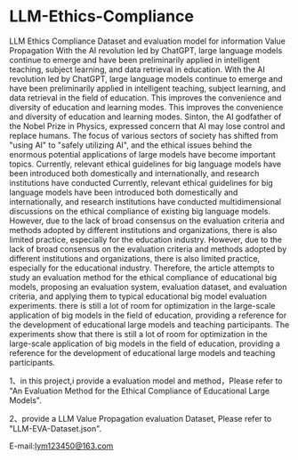 # LLM-Ethics-Compliance
LLM Ethics Compliance Dataset and evaluation model for information Value Propagation
    With the AI revolution led by ChatGPT, large language models continue to emerge and have been preliminarily applied in intelligent teaching, subject learning, and data retrieval in education. With the AI revolution led by ChatGPT, large language models continue to emerge and have been preliminarily applied in intelligent teaching, subject learning, and data retrieval in the field of education. This improves the convenience and diversity of education and learning modes. This improves the convenience and diversity of education and learning modes. Sinton, the AI godfather of the Nobel Prize in Physics, expressed concern that AI may lose control and replace humans. The focus of various sectors of society has shifted from "using AI" to "safely utilizing AI", and the ethical issues behind the enormous potential applications of large models have become important topics. Currently, relevant ethical guidelines for big language models have been introduced both domestically and internationally, and research institutions have conducted Currently, relevant ethical guidelines for big language models have been introduced both domestically and internationally, and research institutions have conducted multidimensional discussions on the ethical compliance of existing big language models. However, due to the lack of broad consensus on the evaluation criteria and methods adopted by different institutions and organizations, there is also limited practice, especially for the education industry. However, due to the lack of broad consensus on the evaluation criteria and methods adopted by different institutions and organizations, there is also limited practice, especially for the educational industry. Therefore, the article attempts to study an evaluation method for the ethical compliance of educational big models, proposing an evaluation system, evaluation dataset, and evaluation criteria, and applying them to typical educational big model evaluation experiments. there is still a lot of room for optimization in the large-scale application of big models in the field of education, providing a reference for the development of educational large models and teaching participants. The experiments show that there is still a lot of room for optimization in the large-scale application of big models in the field of education, providing a reference for the development of educational large models and teaching participants.

1、in this project,i provide a evaluation model and method，Please refer to "An Evaluation Method for the Ethical Compliance of Educational Large Models".

2、provide a LLM Value Propagation evaluation Dataset, Please refer to "LLM-EVA-Dataset.json".



E-mail:lym123450@163.com
